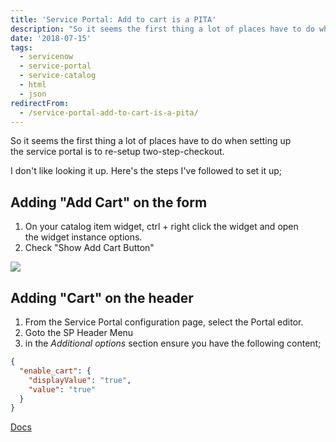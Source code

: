 ```yaml
---
title: 'Service Portal: Add to cart is a PITA'
description: "So it seems the first thing a lot of places have to do when setting up\\\r\nthe service portal is to re-setup two-step-checkout.\r\n\r\nI don't like looking it up. ..."
date: '2018-07-15'
tags:
  - servicenow
  - service-portal
  - service-catalog
  - html
  - json
redirectFrom:
  - /service-portal-add-to-cart-is-a-pita/
---
```


So it seems the first thing a lot of places have to do when setting up\
the service portal is to re-setup two-step-checkout.

I don't like looking it up.  Here's the steps I've followed to set it up;

## Adding "Add Cart" on the form

1. On your catalog item widget, ctrl + right click the widget and open\
   the widget instance options.
2. Check "Show Add Cart Button"

![](/assets/images/sp-add-to-cart-1.png)

<!--StartFragment-->

## Adding "Cart" on the header

1. From the Service Portal configuration page, select the Portal editor.
2. Goto the SP Header Menu
3. in the *Additional options* section ensure you have the following content;

<!--StartFragment-->

```json
{
  "enable_cart": {
    "displayValue": "true",
    "value": "true"
  }
}
```

[Docs](https://docs.servicenow.com/bundle/istanbul-servicenow-platform/page/build/service-portal/concept/enable-shopping-cart.html)